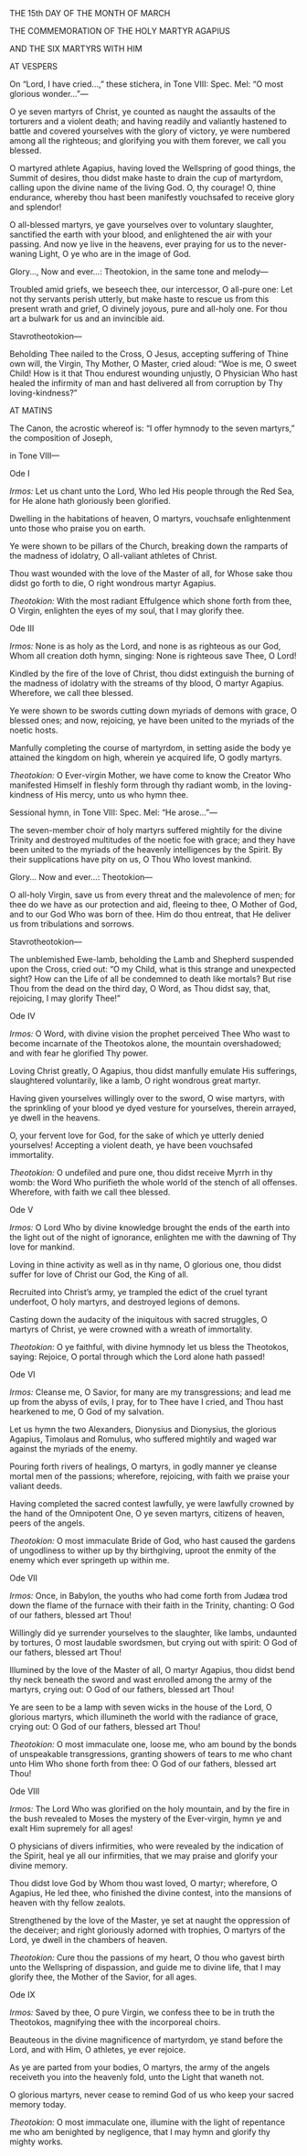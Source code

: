 THE 15th DAY OF THE MONTH OF MARCH

THE COMMEMORATION OF THE HOLY MARTYR AGAPIUS

AND THE SIX MARTYRS WITH HIM

AT VESPERS

On “Lord, I have cried...,” these stichera, in Tone VIII: Spec. Mel: “O most glorious wonder...”—

O ye seven martyrs of Christ, ye counted as naught the assaults of the torturers and a violent death; and having readily and valiantly hastened to battle and covered yourselves with the glory of victory, ye were numbered among all the righteous; and glorifying you with them forever, we call you blessed.

O martyred athlete Agapius, having loved the Wellspring of good things, the Summit of desires, thou didst make haste to drain the cup of martyrdom, calling upon the divine name of the living God. O, thy courage! O, thine endurance, whereby thou hast been manifestly vouchsafed to receive glory and splendor!

O all-blessed martyrs, ye gave yourselves over to voluntary slaughter, sanctified the earth with your blood, and enlightened the air with your passing. And now ye live in the heavens, ever praying for us to the never-waning Light, O ye who are in the image of God.

Glory..., Now and ever...: Theotokion, in the same tone and melody—

Troubled amid griefs, we beseech thee, our intercessor, O all-pure one: Let not thy servants perish utterly, but make haste to rescue us from this present wrath and grief, O divinely joyous, pure and all-holy one. For thou art a bulwark for us and an invincible aid.

Stavrotheotokion—

Beholding Thee nailed to the Cross, O Jesus, accepting suffering of Thine own will, the Virgin, Thy Mother, O Master, cried aloud: “Woe is me, O sweet Child! How is it that Thou endurest wounding unjustly, O Physician Who hast healed the infirmity of man and hast delivered all from corruption by Thy loving-kindness?”

AT MATINS

The Canon, the acrostic whereof is: “I offer hymnody to the seven martyrs,” the composition of Joseph,

in Tone VIII—

Ode I

*Irmos:* Let us chant unto the Lord, Who led His people through the Red Sea, for He alone hath gloriously been glorified.

Dwelling in the habitations of heaven, O martyrs, vouchsafe enlightenment unto those who praise you on earth.

Ye were shown to be pillars of the Church, breaking down the ramparts of the madness of idolatry, O all-valiant athletes of Christ.

Thou wast wounded with the love of the Master of all, for Whose sake thou didst go forth to die, O right wondrous martyr Agapius.

*Theotokion:* With the most radiant Effulgence which shone forth from thee, O Virgin, enlighten the eyes of my soul, that I may glorify thee.

Ode III

*Irmos:* None is as holy as the Lord, and none is as righteous as our God, Whom all creation doth hymn, singing: None is righteous save Thee, O Lord!

Kindled by the fire of the love of Christ, thou didst extinguish the burning of the madness of idolatry with the streams of thy blood, O martyr Agapius. Wherefore, we call thee blessed.

Ye were shown to be swords cutting down myriads of demons with grace, O blessed ones; and now, rejoicing, ye have been united to the myriads of the noetic hosts.

Manfully completing the course of martyrdom, in setting aside the body ye attained the kingdom on high, wherein ye acquired life, O godly martyrs.

*Theotokion:* O Ever-virgin Mother, we have come to know the Creator Who manifested Himself in fleshly form through thy radiant womb, in the loving-kindness of His mercy, unto us who hymn thee.

Sessional hymn, in Tone VIII: Spec. Mel: “He arose...”—

The seven-member choir of holy martyrs suffered mightily for the divine Trinity and destroyed multitudes of the noetic foe with grace; and they have been united to the myriads of the heavenly intelligences by the Spirit. By their supplications have pity on us, O Thou Who lovest mankind.

Glory... Now and ever...: Theotokion—

O all-holy Virgin, save us from every threat and the malevolence of men; for thee do we have as our protection and aid, fleeing to thee, O Mother of God, and to our God Who was born of thee. Him do thou entreat, that He deliver us from tribulations and sorrows.

Stavrotheotokion—

The unblemished Ewe-lamb, beholding the Lamb and Shepherd suspended upon the Cross, cried out: “O my Child, what is this strange and unexpected sight? How can the Life of all be condemned to death like mortals? But rise Thou from the dead on the third day, O Word, as Thou didst say, that, rejoicing, I may glorify Thee!”

Ode IV

*Irmos:* O Word, with divine vision the prophet perceived Thee Who wast to become incarnate of the Theotokos alone, the mountain overshadowed; and with fear he glorified Thy power.

Loving Christ greatly, O Agapius, thou didst manfully emulate His sufferings, slaughtered voluntarily, like a lamb, O right wondrous great martyr.

Having given yourselves willingly over to the sword, O wise martyrs, with the sprinkling of your blood ye dyed vesture for yourselves, therein arrayed, ye dwell in the heavens.

O, your fervent love for God, for the sake of which ye utterly denied yourselves! Accepting a violent death, ye have been vouchsafed immortality.

*Theotokion:* O undefiled and pure one, thou didst receive Myrrh in thy womb: the Word Who purifieth the whole world of the stench of all offenses. Wherefore, with faith we call thee blessed.

Ode V

*Irmos:* O Lord Who by divine knowledge brought the ends of the earth into the light out of the night of ignorance, enlighten me with the dawning of Thy love for mankind.

Loving in thine activity as well as in thy name, O glorious one, thou didst suffer for love of Christ our God, the King of all.

Recruited into Christ’s army, ye trampled the edict of the cruel tyrant underfoot, O holy martyrs, and destroyed legions of demons.

Casting down the audacity of the iniquitous with sacred struggles, O martyrs of Christ, ye were crowned with a wreath of immortality.

*Theotokion:* O ye faithful, with divine hymnody let us bless the Theotokos, saying: Rejoice, O portal through which the Lord alone hath passed!

Ode VI

*Irmos:* Cleanse me, O Savior, for many are my transgressions; and lead me up from the abyss of evils, I pray, for to Thee have I cried, and Thou hast hearkened to me, O God of my salvation.

Let us hymn the two Alexanders, Dionysius and Dionysius, the glorious Agapius, Timolaus and Romulus, who suffered mightily and waged war against the myriads of the enemy.

Pouring forth rivers of healings, O martyrs, in godly manner ye cleanse mortal men of the passions; wherefore, rejoicing, with faith we praise your valiant deeds.

Having completed the sacred contest lawfully, ye were lawfully crowned by the hand of the Omnipotent One, O ye seven martyrs, citizens of heaven, peers of the angels.

*Theotokion:* O most immaculate Bride of God, who hast caused the gardens of ungodliness to wither up by thy birthgiving, uproot the enmity of the enemy which ever springeth up within me.

Ode VII

*Irmos:* Once, in Babylon, the youths who had come forth from Judæa trod down the flame of the furnace with their faith in the Trinity, chanting: O God of our fathers, blessed art Thou!

Willingly did ye surrender yourselves to the slaughter, like lambs, undaunted by tortures, O most laudable swordsmen, but crying out with spirit: O God of our fathers, blessed art Thou!

Illumined by the love of the Master of all, O martyr Agapius, thou didst bend thy neck beneath the sword and wast enrolled among the army of the martyrs, crying out: O God of our fathers, blessed art Thou!

Ye are seen to be a lamp with seven wicks in the house of the Lord, O glorious martyrs, which illumineth the world with the radiance of grace, crying out: O God of our fathers, blessed art Thou!

*Theotokion:* O most immaculate one, loose me, who am bound by the bonds of unspeakable transgressions, granting showers of tears to me who chant unto Him Who shone forth from thee: O God of our fathers, blessed art Thou!

Ode VIII

*Irmos:* The Lord Who was glorified on the holy mountain, and by the fire in the bush revealed to Moses the mystery of the Ever-virgin, hymn ye and exalt Him supremely for all ages!

O physicians of divers infirmities, who were revealed by the indication of the Spirit, heal ye all our infirmities, that we may praise and glorify your divine memory.

Thou didst love God by Whom thou wast loved, O martyr; wherefore, O Agapius, He led thee, who finished the divine contest, into the mansions of heaven with thy fellow zealots.

Strengthened by the love of the Master, ye set at naught the oppression of the deceiver; and right gloriously adorned with trophies, O martyrs of the Lord, ye dwell in the chambers of heaven.

*Theotokion:* Cure thou the passions of my heart, O thou who gavest birth unto the Wellspring of dispassion, and guide me to divine life, that I may glorify thee, the Mother of the Savior, for all ages.

Ode IX

*Irmos:* Saved by thee, O pure Virgin, we confess thee to be in truth the Theotokos, magnifying thee with the incorporeal choirs.

Beauteous in the divine magnificence of martyrdom, ye stand before the Lord, and with Him, O athletes, ye ever rejoice.

As ye are parted from your bodies, O martyrs, the army of the angels receiveth you into the heavenly fold, unto the Light that waneth not.

O glorious martyrs, never cease to remind God of us who keep your sacred memory today.

*Theotokion:* O most immaculate one, illumine with the light of repentance me who am benighted by negligence, that I may hymn and glorify thy mighty works.

